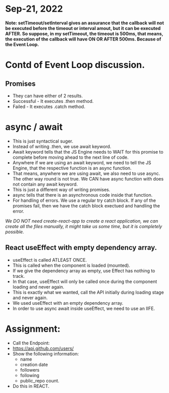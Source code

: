 # Sep-21, 2022

**Note: setTimeout/setInterval gives an assurance that the callback will not be executed before the timeout or interval amout, but it can be executed AFTER. So suppose, in my setTimeout, the timeout is 500ms, that means, the execution of the callback will have ON OR AFTER 500ms. Because of the Event Loop.**

# Contd of Event Loop discussion.

## Promises
- They can have either of 2 results.
- Successful - It executes .then method.
- Failed - It executes .catch method.

# async / await
- This is just syntactical suger.
- Instead of writing .then, we use await keyword.
- Await keyword tells that the JS Engine needs to WAIT for this promise to complete before moving ahead to the next line of code.
- Anywhere if we are using an await keyword, we need to tell the JS Engine, that the respective function is an async function.
- That means, anywhere we are using await, we also need to use async. The other way round is not true. We CAN have async function with does not contain any await keyword.
- This is just a different way of writing promises.
- async tells that there is an asynchronous code inside that function.
- For handling of errors. We use a regular try catch block. If any of the promises fail, then we have the catch block exectued and handling the error.

*We DO NOT need create-react-app to create a react application, we can create all the files manually, it might take us some time, but it is completely possible.*

## React useEffect with empty dependency array.
- useEffect is called ATLEAST ONCE.
- This is called when the component is loaded (mounted).
- If we give the dependency array as empty, use Effect has nothing to track.
- In that case, useEffect will only be called once during the component loading and never again.
- This is exactly what we wanted, call the API initially during loading stage and never again.
- We used useEffect with an empty dependency array.
- In order to use async await inside useEffect, we need to use an IIFE.


# Assignment:
- Call the Endpoint:
- https://api.github.com/users/<username>
- Show the following information:
  - name
  - creation date
  - followers
  - following
  - public_repo count.
- Do this in REACT.